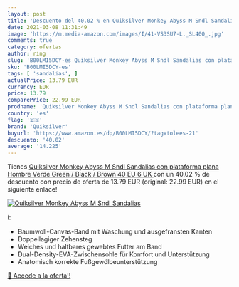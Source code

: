 ```yaml
---
layout: post
title: 'Descuento del 40.02 % en Quiksilver Monkey Abyss M Sndl Sandalias'
date: 2021-03-08 11:31:49
image: 'https://m.media-amazon.com/images/I/41-VS3SU7-L._SL400_.jpg'
comments: true
category: ofertas
author: ring
slug: 'B00LMI5DCY-es Quiksilver Monkey Abyss M Sndl Sandalias con plataforma...'
sku: 'B00LMI5DCY-es'
tags: [ 'sandalias', ]
actualPrice: 13.79 EUR
currency: EUR
price: 13.79
comparePrice: 22.99 EUR
prodname: 'Quiksilver Monkey Abyss M Sndl Sandalias con plataforma plana  Hombre  Verde  Green / Black / Brown   40 EU  6 UK '
country: 'es'
flag: '🇪🇸'
brand: 'Quiksilver'
buyurl: 'https://www.amazon.es/dp/B00LMI5DCY/?tag=tolees-21'
descuento: '40.02'
average: '14.225'
---
```


Tienes [Quiksilver Monkey Abyss M Sndl Sandalias con plataforma plana  Hombre  Verde  Green / Black / Brown   40 EU  6 UK ](https://www.amazon.es/dp/B00LMI5DCY/?tag=tolees-21) con un 40.02 % de descuento con precio de oferta de 13.79 EUR (original: 22.99 EUR) en el siguiente enlace!

[![Quiksilver Monkey Abyss M Sndl Sandalias](https://m.media-amazon.com/images/I/41-VS3SU7-L._SL400_.jpg)](https://www.amazon.es/dp/B00LMI5DCY/?tag=tolees-21)

ℹ️:

- Baumwoll-Canvas-Band mit Waschung und ausgefransten Kanten
- Doppellagiger Zehensteg
- Weiches und haltbares gewebtes Futter am Band
- Dual-Density-EVA-Zwischensohle für Komfort und Unterstützung
- Anatomisch korrekte Fußgewölbeunterstützung

[🛒 Accede a la oferta!!](https://www.amazon.es/dp/B00LMI5DCY/?tag=tolees-21)
